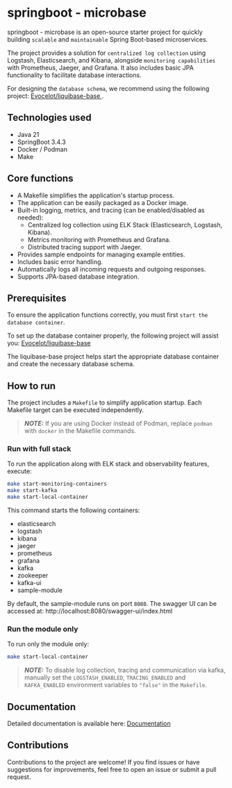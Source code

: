 # springboot - microbase

springboot - microbase is an open-source starter project for quickly building `scalable` and `maintainable` Spring Boot-based microservices.

The project provides a solution for `centralized log collection` using Logstash, Elasticsearch, and Kibana, alongside `monitoring capabilities` with Prometheus, Jaeger, and Grafana. It also includes basic JPA functionality to facilitate database interactions.

For designing the `database schema`, we recommend using the following project: [Evocelot/liquibase-base ](https://github.com/Evocelot/liquibase-base).

## Technologies used

- Java 21
- SpringBoot 3.4.3
- Docker / Podman
- Make

## Core functions

- A Makefile simplifies the application's startup process.
- The application can be easily packaged as a Docker image.
- Built-in logging, metrics, and tracing (can be enabled/disabled as needed):
    - Centralized log collection using ELK Stack (Elasticsearch, Logstash, Kibana).
    - Metrics monitoring with Prometheus and Grafana.
    - Distributed tracing support with Jaeger.
- Provides sample endpoints for managing example entities.
- Includes basic error handling.
- Automatically logs all incoming requests and outgoing responses.
- Supports JPA-based database integration.

## Prerequisites

To ensure the application functions correctly, you must first `start the database container`.

To set up the database container properly, the following project will assist you: [Evocelot/liquibase-base](https://github.com/Evocelot/liquibase-base)

The liquibase-base project helps start the appropriate database container and create the necessary database schema.

## How to run

The project includes a `Makefile` to simplify application startup. Each Makefile target can be executed independently.

> **_NOTE:_** If you are using Docker instead of Podman, replace `podman` with `docker` in the Makefile commands.

### Run with full stack

To run the application along with ELK stack and observability features, execute:

```bash
make start-monitoring-containers
make start-kafka
make start-local-container
```

This command starts the following containers:

- elasticsearch
- logstash
- kibana
- jaeger
- prometheus
- grafana
- kafka
- zookeeper
- kafka-ui
- sample-module

By default, the sample-module runs on port `8080`.
The swagger UI can be accessed at: http://localhost:8080/swagger-ui/index.html

### Run the module only

To run only the module only:

```bash
make start-local-container
```

> **_NOTE:_** To disable log collection, tracing and communication via kafka, manually set the `LOGSTASH_ENABLED`,  `TRACING_ENABLED` and `KAFKA_ENABLED` environment variables to `"false"` in the `Makefile`.

## Documentation

Detailed documentation is available here: [Documentation](/docs/index.md)

## Contributions

Contributions to the project are welcome! If you find issues or have suggestions for improvements, feel free to open an issue or submit a pull request.
